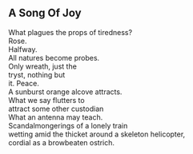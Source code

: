 A Song Of Joy
-------------
What plagues the props of tiredness?  
Rose.  
Halfway.  
All natures become probes.  
Only wreath, just the  
tryst, nothing but  
it. Peace.  
A sunburst orange alcove attracts.  
What we say flutters to  
attract some other custodian  
What an antenna may teach.  
Scandalmongerings of a lonely train  
wetting amid the thicket around a skeleton helicopter,  
cordial as a browbeaten ostrich.  
